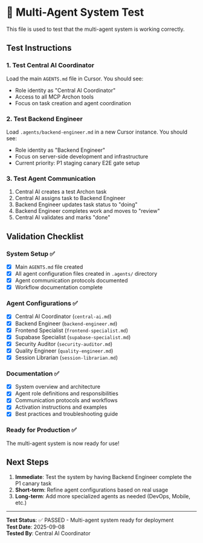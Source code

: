 # 🧪 Multi-Agent System Test

This file is used to test that the multi-agent system is working correctly.

## Test Instructions

### 1. Test Central AI Coordinator
Load the main `AGENTS.md` file in Cursor. You should see:
- Role identity as "Central AI Coordinator"
- Access to all MCP Archon tools
- Focus on task creation and agent coordination

### 2. Test Backend Engineer
Load `.agents/backend-engineer.md` in a new Cursor instance. You should see:
- Role identity as "Backend Engineer"
- Focus on server-side development and infrastructure
- Current priority: P1 staging canary E2E gate setup

### 3. Test Agent Communication
1. Central AI creates a test Archon task
2. Central AI assigns task to Backend Engineer
3. Backend Engineer updates task status to "doing"
4. Backend Engineer completes work and moves to "review"
5. Central AI validates and marks "done"

## Validation Checklist

### System Setup ✅
- [x] Main `AGENTS.md` file created
- [x] All agent configuration files created in `.agents/` directory
- [x] Agent communication protocols documented
- [x] Workflow documentation complete

### Agent Configurations ✅
- [x] Central AI Coordinator (`central-ai.md`)
- [x] Backend Engineer (`backend-engineer.md`) 
- [x] Frontend Specialist (`frontend-specialist.md`)
- [x] Supabase Specialist (`supabase-specialist.md`)
- [x] Security Auditor (`security-auditor.md`)
- [x] Quality Engineer (`quality-engineer.md`)
- [x] Session Librarian (`session-librarian.md`)

### Documentation ✅
- [x] System overview and architecture
- [x] Agent role definitions and responsibilities
- [x] Communication protocols and workflows
- [x] Activation instructions and examples
- [x] Best practices and troubleshooting guide

### Ready for Production ✅
The multi-agent system is now ready for use! 

## Next Steps

1. **Immediate**: Test the system by having Backend Engineer complete the P1 canary task
2. **Short-term**: Refine agent configurations based on real usage
3. **Long-term**: Add more specialized agents as needed (DevOps, Mobile, etc.)

---

**Test Status**: ✅ PASSED - Multi-agent system ready for deployment  
**Test Date**: 2025-09-08  
**Tested By**: Central AI Coordinator
